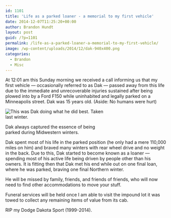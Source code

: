 ```yaml
---
id: 1101
title: 'Life as a parked loaner - a memorial to my first vehicle'
date: 2014-12-07T11:25:20+00:00
author: Brandon Hundt
layout: post
guid: /?p=1101
permalink: /life-as-a-parked-loaner-a-memorial-to-my-first-vehicle/
image: /wp-content/uploads/2014/12/dak-940x400.png
categories:
  - Brandon
  - Misc
---
```

At 12:01 am this Sunday morning we received a call informing us that my first vehicle — occasionally referred to as Dak — passed away from this life due to the immediate and unrecoverable injuries sustained after being plowed into by a Ford F150 while uninhabited and legally parked on a Minneapolis street. Dak was 15 years old. (Aside: No humans were hurt)<!--more-->

<div id="attachment_1103" style="width: 310px" class="wp-caption alignright">
  <img class="size-medium wp-image-1103" src="/wp-content/uploads/2014/12/dak-alive-300x225.jpg" alt="This was Dak doing what he did best. Taken last winter." width="300" height="225" srcset="https://rachelbrandon.com/wp-content/uploads/2014/12/dak-alive-300x225.jpg 300w, https://rachelbrandon.com/wp-content/uploads/2014/12/dak-alive.jpg 960w" sizes="(max-width: 300px) 100vw, 300px" />

  <p class="wp-caption-text">
    Dak always captured the essence of being parked during Midwestern winters.
  </p>
</div>

Dak spent most of his life in the parked position (he only had a mere 110,000 miles on him) and braved many winters with rear wheel drive and no weight in the back. Due to this, Dak started to become known as a loaner — spending most of his active life being driven by people other than his owners. It is fitting then that Dak met his end while out on one final loan, where he was parked, braving one final Northern winter.

He will be missed by family, friends, and friends of friends, who will now need to find other accommodations to move your stuff.

Funeral services will be held once I am able to visit the impound lot it was towed to collect any remaining items of value from its cab.

RIP my Dodge Dakota Sport (1999-2014).

